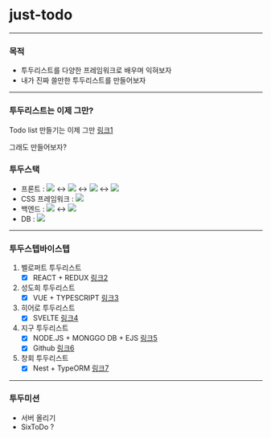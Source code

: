 # just-todo

---

### 목적

- 투두리스트를 다양한 프레임워크로 배우며 익혀보자
- 내가 진짜 쓸만한 투두리스트를 만들어보자

---

### 투두리스트는 이제 그만?

Todo list 만들기는 이제 그만 [링크1]

그래도 만들어보자?

### 투두스택

- 프론트 : <img src="https://img.shields.io/badge/react-61DAFB?style=flat&logo=react&logoColor=black">
  ↔ <img src="https://img.shields.io/badge/vue.js-4FC08D?style=flat&logo=vue.js&logoColor=white">
  ↔ <img src="https://img.shields.io/badge/svelte-E34F26?style=flat&logo=svelte&logoColor=white">
  ↔ <img src="https://img.shields.io/badge/javascript-F7DF1E?style=flat&logo=javascript&logoColor=black">
- CSS 프레임워크 : <img src="https://img.shields.io/badge/Material Design-757575?style=flat&logo=Material Design&logoColor=white">
- 백엔드 : <img src="https://img.shields.io/badge/Express-000000?style=flat&logo=express&logoColor=white">
  ↔ <img src="https://img.shields.io/badge/Nestjs-E0234E?style=flat&logo=Nestjs&logoColor=white"> 
- DB : <img src="https://img.shields.io/badge/PostgreSQL-4169E1?style=flat&logo=PostgreSQL&logoColor=white">

---

### 투두스텝바이스텝

1. 벨로퍼트 투두리스트
    - [x] REACT + REDUX [링크2]
2. 성도희 투두리스트
    - [x] VUE + TYPESCRIPT [링크3]
3. 히어로 투두리스트
    - [x] SVELTE [링크4]
4. 지구 투두리스트
    - [x] NODE.JS + MONGGO DB + EJS [링크5]
    - [x] Github [링크6]
5. 창회 투두리스트
    - [x] Nest + TypeORM [링크7]

[링크1]: https://techblog.woowahan.com/2672/

[링크2]: https://react.vlpt.us/mashup-todolist/03-implement.html

[링크3]: https://www.inflearn.com/course/Typescript_Vue

[링크4]: https://www.inflearn.com/course/%EC%8A%A4%EB%B2%A8%ED%8A%B8-%EC%9E%85%EB%AC%B8-%EA%B0%80%EC%9D%B4%EB%93%9C

[링크5]: https://earth-ing.tistory.com/m/33

[링크6]: https://github.com/earth-space/NodeApp/tree/todo

[링크7]: https://changhoi.github.io/posts/backend/nest-todo-api-demo/

---

### 투두미션

- 서버 올리기
- SixToDo ?